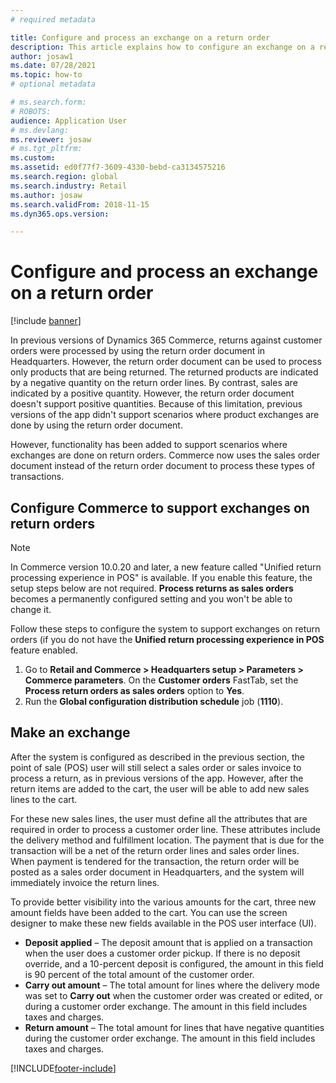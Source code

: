 ```yaml
---
# required metadata

title: Configure and process an exchange on a return order
description: This article explains how to configure an exchange on a return in Dynamics 365 Commerce.
author: josaw1
ms.date: 07/28/2021
ms.topic: how-to
# optional metadata

# ms.search.form: 
# ROBOTS: 
audience: Application User
# ms.devlang: 
ms.reviewer: josaw
# ms.tgt_pltfrm: 
ms.custom: 
ms.assetid: ed0f77f7-3609-4330-bebd-ca3134575216
ms.search.region: global
ms.search.industry: Retail
ms.author: josaw
ms.search.validFrom: 2018-11-15
ms.dyn365.ops.version: 

---
```

# Configure and process an exchange on a return order

[!include [banner](includes/banner.md)]

In previous versions of Dynamics 365 Commerce, returns against customer orders were processed by using the return order document in Headquarters. However, the return order document can be used to process only products that are being returned. The returned products are indicated by a negative quantity on the return order lines. By contrast, sales are indicated by a positive quantity. However, the return order document doesn't support positive quantities. Because of this limitation, previous versions of the app didn't support scenarios where product exchanges are done by using the return order document.

However, functionality has been added to support scenarios where exchanges are done on return orders. Commerce now uses the sales order document instead of the return order document to process these types of transactions.

## Configure Commerce to support exchanges on return orders

> [!NOTE]
> In Commerce version 10.0.20 and later, a new feature called "Unified return processing experience in POS" is available. If you enable this feature, the setup steps below are not required. **Process returns as sales orders** becomes a permanently configured setting and you won't be able to change it.

Follow these steps to configure the system to support exchanges on return orders (if you do not have the **Unified return processing experience in POS** feature enabled.

1. Go to **Retail and Commerce \> Headquarters setup \> Parameters \> Commerce parameters**. On the **Customer orders** FastTab, set the **Process return orders as sales orders** option to **Yes**.
2. Run the **Global configuration distribution schedule** job (**1110**).

## Make an exchange

After the system is configured as described in the previous section, the point of sale (POS) user will still select a sales order or sales invoice to process a return, as in previous versions of the app. However, after the return items are added to the cart, the user will be able to add new sales lines to the cart.

For these new sales lines, the user must define all the attributes that are required in order to process a customer order line. These attributes include the delivery method and fulfillment location. The payment that is due for the transaction will be a net of the return order lines and sales order lines. When payment is tendered for the transaction, the return order will be posted as a sales order document in Headquarters, and the system will immediately invoice the return lines.

To provide better visibility into the various amounts for the cart, three new amount fields have been added to the cart. You can use the screen designer to make these new fields available in the POS user interface (UI).

- **Deposit applied** – The deposit amount that is applied on a transaction when the user does a customer order pickup. If there is no deposit override, and a 10-percent deposit is configured, the amount in this field is 90 percent of the total amount of the customer order.
- **Carry out amount** – The total amount for lines where the delivery mode was set to **Carry out** when the customer order was created or edited, or during a customer order exchange. The amount in this field includes taxes and charges.
- **Return amount** – The total amount for lines that have negative quantities during the customer order exchange. The amount in this field includes taxes and charges.


[!INCLUDE[footer-include](../includes/footer-banner.md)]
